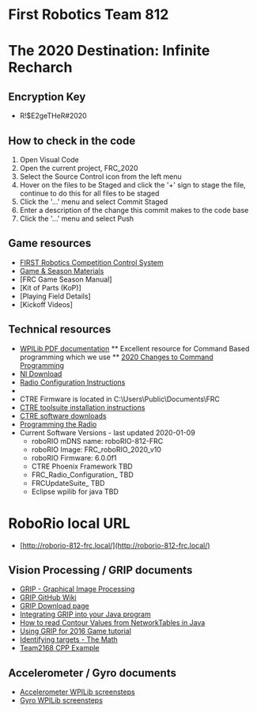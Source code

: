 # First Robotics Team 812

# The 2020 Destination: Infinite Recharch

## Encryption Key
* R!$E2geTHeR#2020

## How to check in the code

1. Open Visual Code
2. Open the current project, FRC_2020
3. Select the Source Control icon from the left menu
4. Hover on the files to be Staged and click the '+' sign to stage the file, continue to do this for all files to be staged
5. Click the '...' menu and select Commit Staged
6. Enter a description of the change this commit makes to the code base
7. Click the '...' menu and select Push

## Game resources
  * [FIRST Robotics Competition Control System](https://docs.wpilib.org/en/latest/#)
  * [Game & Season Materials](https://www.firstinspires.org/resource-library/frc/competition-manual-qa-system)
  * [FRC Game Season Manual]
  * [Kit of Parts (KoP)]
  * [Playing Field Details]
  * [Kickoff Videos]

## Technical resources
* [WPILib PDF documentation](https://readthedocs.org/projects/robotpy-wpilib/downloads/pdf/latest/)
** Excellent resource for Command Based programming which we use
** [2020 Changes to Command Programming](https://docs.wpilib.org/en/latest/docs/software/commandbased/command-based-changes.html)
* [NI Download](https://www.ni.com/en-us/support/downloads/drivers/download.labview-software-for-frc.html#330601)
* [Radio Configuration Instructions](https://docs.wpilib.org/en/latest/docs/getting-started/getting-started-frc-control-system/radio-programming.html)
* 
* CTRE Firmware is located in C:\Users\Public\Documents\FRC
* [CTRE toolsuite installation instructions](https://phoenix-documentation.readthedocs.io/en/latest/ch05_PrepWorkstation.html#workstation-installation)
* [CTRE software downloads](http://www.ctr-electronics.com/hro.html#product_tabs_technical_resources)
* [Programming the Radio](https://docs.wpilib.org/en/latest/docs/getting-started/getting-started-frc-control-system/radio-programming.html)
* Current Software Versions - last updated 2020-01-09
  * roboRIO mDNS name: roboRIO-812-FRC
  * roboRIO Image: FRC_roboRIO_2020_v10
  * roboRIO Firmware: 6.0.0f1
  * CTRE Phoenix Framework TBD
  * FRC_Radio_Configuration_ TBD
  * FRCUpdateSuite_ TBD
  * Eclipse wpilib for java TBD

# RoboRio local URL
* [http://roborio-812-frc.local/](http://roborio-812-frc.local/)

## Vision Processing / GRIP documents
* [GRIP - Graphical Image Processing](https://wpilib.screenstepslive.com/s/4485/m/50711?data-resolve-url=true&data-manual-id=50711)
* [GRIP GitHub Wiki](https://github.com/WPIRoboticsProjects/GRIP/wiki)
* [GRIP Download page](https://github.com/WPIRoboticsProjects/GRIP/releases)
* [Integrating GRIP into your Java program](https://github.com/WPIRoboticsProjects/GRIP/wiki/Tutorial:-Run-GRIP-from-a-CPP-or-Java-FRC-program)
* [How to read Contour Values from NetworkTables in Java](https://wpilib.screenstepslive.com/s/4485/m/50711/l/479908-reading-array-values-published-by-networktables)
* [Using GRIP for 2016 Game tutorial](https://wpilib.screenstepslive.com/s/4485/m/50711/l/481750-using-grip-for-the-2016-game)
* [Identifying targets - The Math](https://wpilib.screenstepslive.com/s/4485/m/24194/l/288985-identifying-and-processing-the-targets)
* [Team2168 CPP Example](https://github.com/Team2168/2168_Vision_Example)

## Accelerometer / Gyro documents
* [Accelerometer WPILib screensteps](http://wpilib.screenstepslive.com/s/4485/m/13809/l/241870-accelerometers-measuring-acceleration-and-tilt)
* [Gyro WPILib screensteps](https://wpilib.screenstepslive.com/s/4485/m/13810/l/241871-gyros-measuring-rotation-and-controlling-robot-driving-direction)
